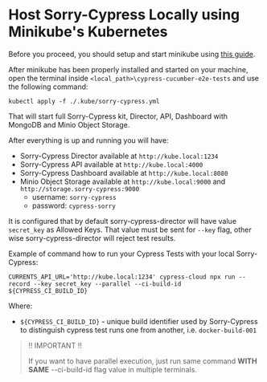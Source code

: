 # Host Sorry-Cypress Locally using Minikube's Kubernetes

Before you proceed, you should setup and start minikube using [this guide](/docs/minikube-setup.md).

After minikube has been properly installed and started on your machine, open the terminal inside `<local_path>\cypress-cucumber-e2e-tests` and use the following command:

    kubectl apply -f ./.kube/sorry-cypress.yml

That will start full Sorry-Cypress kit, Director, API, Dashboard with MongoDB and Minio Object Storage.

After everything is up and running you will have:

- Sorry-Cypress Director available at `http://kube.local:1234`
- Sorry-Cypress API available at `http://kube.local:4000`
- Sorry-Cypress Dashboard available at `http://kube.local:8080`
- Minio Object Storage available at `http://kube.local:9000` and `http://storage.sorry-cypress:9000`
  - username: `sorry-cypress`
  - password: `cypress-sorry`

It is configured that by default sorry-cypress-director will have value `secret_key` as Allowed Keys. That value must be sent for `--key` flag, other wise sorry-cypress-director will reject test results.

Example of command how to run your Cypress Tests with your local Sorry-Cypress:

    CURRENTS_API_URL='http://kube.local:1234' cypress-cloud npx run --record --key secret_key --parallel --ci-build-id ${CYPRESS_CI_BUILD_ID}

Where:

- `${CYPRESS_CI_BUILD_ID}` - unique build identifier used by Sorry-Cypress to distinguish cypress test runs one from another, i.e. `docker-build-001`

> :bangbang: IMPORTANT :bangbang:
>
> If you want to have parallel execution, just run same command **WITH SAME** --ci-build-id flag value in multiple terminals.

